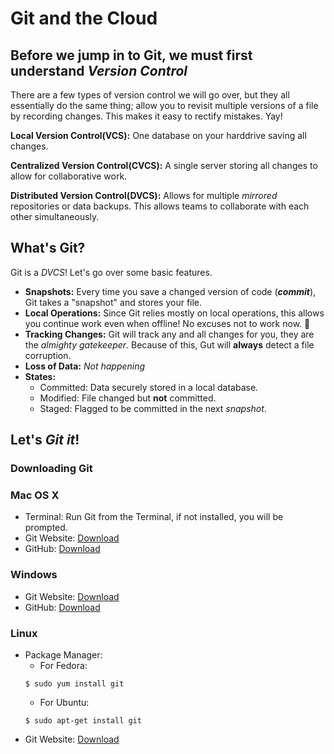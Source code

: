 # Git and the Cloud

## Before we jump in to Git, we must first understand *Version Control*
There are a few types of version control we will go over, but they all essentially do the same thing; allow you to revisit multiple versions of a file by recording changes. This makes it easy to rectify mistakes. Yay!

**Local Version Control(VCS):** One database on your harddrive saving all changes.

**Centralized Version Control(CVCS):** A single server storing all changes to allow for collaborative work.

**Distributed Version Control(DVCS):** Allows for multiple *mirrored* repositories or data backups. This allows teams to collaborate with each other simultaneously.

## What's Git?
Git is a *DVCS*! Let's go over some basic features.
- **Snapshots:** Every time you save a changed version of code (***commit***), Git takes a "snapshot" and stores your file.
- **Local Operations:** Since Git relies mostly on local operations, this allows you continue work even when offline! No excuses not to work now. :grimacing: 
- **Tracking Changes:** Git will track any and all changes for you, they are the *almighty gatekeeper*. Because of this, Gut will **always** detect a file corruption.
- **Loss of Data:** *Not happening*
- **States:**
  - Committed: Data securely stored in a local database.
  - Modified: File changed but **not** committed.
  - Staged: Flagged to be committed in the next *snapshot*.

## Let's *Git it*!

### Downloading Git

### Mac OS X

- Terminal: Run Git from the Terminal, if not installed, you will be prompted.
- Git Website: [Download](http://git-scm.com/download/mac)
- GitHub: [Download](http://mac.github.com)

### Windows

- Git Website: [Download](http://git-scm.com/download/win)
- GitHub: [Download](http://windows.github.com)

### Linux

- Package Manager:
  - For Fedora: 
  ```
  $ sudo yum install git
  ```
  - For Ubuntu: 
  ```
  $ sudo apt-get install git
  ```
- Git Website: [Download](http://git-scm.com/download/linux)

### 